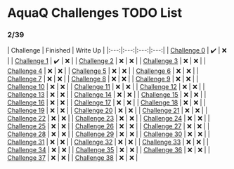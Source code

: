 # AquaQ Challenges TODO List

### 2/39

| Challenge | Finished | Write Up |
|:---:|:---:|:---:|:---:|
| [Challenge 0](https://github.com/CodingAP/aquaq-challenges/tree/main/challenges/challenge00)  | ✔️ | ❌ |
| [Challenge 1](https://github.com/CodingAP/aquaq-challenges/tree/main/challenges/challenge01)  | ✔️ | ❌ |
| [Challenge 2](https://github.com/CodingAP/aquaq-challenges/tree/main/challenges/challenge02)  | ❌ | ❌ |
| [Challenge 3](https://github.com/CodingAP/aquaq-challenges/tree/main/challenges/challenge03)  | ❌ | ❌ |
| [Challenge 4](https://github.com/CodingAP/aquaq-challenges/tree/main/challenges/challenge04)  | ❌ | ❌ |
| [Challenge 5](https://github.com/CodingAP/aquaq-challenges/tree/main/challenges/challenge05)  | ❌ | ❌ |
| [Challenge 6](https://github.com/CodingAP/aquaq-challenges/tree/main/challenges/challenge06)  | ❌ | ❌ |
| [Challenge 7](https://github.com/CodingAP/aquaq-challenges/tree/main/challenges/challenge07)  | ❌ | ❌ |
| [Challenge 8](https://github.com/CodingAP/aquaq-challenges/tree/main/challenges/challenge08)  | ❌ | ❌ |
| [Challenge 9](https://github.com/CodingAP/aquaq-challenges/tree/main/challenges/challenge09)  | ❌ | ❌ |
| [Challenge 10](https://github.com/CodingAP/aquaq-challenges/tree/main/challenges/challenge10) | ❌ | ❌ |
| [Challenge 11](https://github.com/CodingAP/aquaq-challenges/tree/main/challenges/challenge11) | ❌ | ❌ |
| [Challenge 12](https://github.com/CodingAP/aquaq-challenges/tree/main/challenges/challenge12) | ❌ | ❌ |
| [Challenge 13](https://github.com/CodingAP/aquaq-challenges/tree/main/challenges/challenge13) | ❌ | ❌ |
| [Challenge 14](https://github.com/CodingAP/aquaq-challenges/tree/main/challenges/challenge14) | ❌ | ❌ |
| [Challenge 15](https://github.com/CodingAP/aquaq-challenges/tree/main/challenges/challenge15) | ❌ | ❌ |
| [Challenge 16](https://github.com/CodingAP/aquaq-challenges/tree/main/challenges/challenge16) | ❌ | ❌ |
| [Challenge 17](https://github.com/CodingAP/aquaq-challenges/tree/main/challenges/challenge17) | ❌ | ❌ |
| [Challenge 18](https://github.com/CodingAP/aquaq-challenges/tree/main/challenges/challenge18) | ❌ | ❌ |
| [Challenge 19](https://github.com/CodingAP/aquaq-challenges/tree/main/challenges/challenge19) | ❌ | ❌ |
| [Challenge 20](https://github.com/CodingAP/aquaq-challenges/tree/main/challenges/challenge20) | ❌ | ❌ |
| [Challenge 21](https://github.com/CodingAP/aquaq-challenges/tree/main/challenges/challenge21) | ❌ | ❌ |
| [Challenge 22](https://github.com/CodingAP/aquaq-challenges/tree/main/challenges/challenge22) | ❌ | ❌ |
| [Challenge 23](https://github.com/CodingAP/aquaq-challenges/tree/main/challenges/challenge23) | ❌ | ❌ |
| [Challenge 24](https://github.com/CodingAP/aquaq-challenges/tree/main/challenges/challenge24) | ❌ | ❌ |
| [Challenge 25](https://github.com/CodingAP/aquaq-challenges/tree/main/challenges/challenge25) | ❌ | ❌ |
| [Challenge 26](https://github.com/CodingAP/aquaq-challenges/tree/main/challenges/challenge26) | ❌ | ❌ |
| [Challenge 27](https://github.com/CodingAP/aquaq-challenges/tree/main/challenges/challenge27) | ❌ | ❌ |
| [Challenge 28](https://github.com/CodingAP/aquaq-challenges/tree/main/challenges/challenge28) | ❌ | ❌ |
| [Challenge 29](https://github.com/CodingAP/aquaq-challenges/tree/main/challenges/challenge29) | ❌ | ❌ |
| [Challenge 30](https://github.com/CodingAP/aquaq-challenges/tree/main/challenges/challenge30) | ❌ | ❌ |
| [Challenge 31](https://github.com/CodingAP/aquaq-challenges/tree/main/challenges/challenge31) | ❌ | ❌ |
| [Challenge 32](https://github.com/CodingAP/aquaq-challenges/tree/main/challenges/challenge32) | ❌ | ❌ |
| [Challenge 33](https://github.com/CodingAP/aquaq-challenges/tree/main/challenges/challenge33) | ❌ | ❌ |
| [Challenge 34](https://github.com/CodingAP/aquaq-challenges/tree/main/challenges/challenge34) | ❌ | ❌ |
| [Challenge 35](https://github.com/CodingAP/aquaq-challenges/tree/main/challenges/challenge35) | ❌ | ❌ |
| [Challenge 36](https://github.com/CodingAP/aquaq-challenges/tree/main/challenges/challenge36) | ❌ | ❌ |
| [Challenge 37](https://github.com/CodingAP/aquaq-challenges/tree/main/challenges/challenge37) | ❌ | ❌ |
| [Challenge 38](https://github.com/CodingAP/aquaq-challenges/tree/main/challenges/challenge38) | ❌ | ❌ |